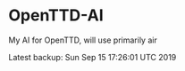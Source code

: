 # OpenTTD-AI
My AI for OpenTTD, will use primarily air

Latest backup: Sun Sep 15 17:26:01 UTC 2019
